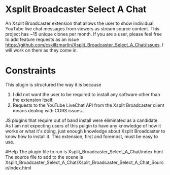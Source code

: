 # Xsplit Broadcaster Select A Chat
An Xsplit Broadcaster extension that allows the user to show individual YouTube live chat messages from viewers as stream source content.
This project has ~15 unique clones per month.
If you are a user, please feel free to add feature requests as an issue https://github.com/cskillzmartin/Xsplit_Broadcaster_Select_A_Chat/issues. 
I will work on them as they come in. 


# Constraints  
This plugin is structured the way it is because 
1. I did not want the user to be required to install any software other than the extension itself.
2. Requests to the YouTube LiveChat API from the Xsplit Broadcaster client means dealing with CORS issues.

JS plugins that require out of band install were eliminated as a candidate. As I am not expecting users of this pulgin to have any knowledge of how it works or what it's doing, just enough knowledge about Xsplit Broadcaster to know how to install it. This extension, first and foremost, must be easy to use.

#Help
The plugin file to run is Xsplit_Broadcaster_Select_A_Chat/index.html
The source file to add to the scene is Xsplit_Broadcaster_Select_A_Chat/Xsplit_Broadcaster_Select_A_Chat_Source/index.html
